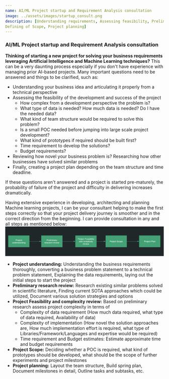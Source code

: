```yaml
---
name: AI/ML Project startup and Requirement Analysis consultation
image: ../assets/images/startup_consult.png
description: [Understanding requirements, Assessing feasibility, Preliminary research, 
Defining of Scope, Project planning]
---
```

### AI/ML Project startup and Requirement Analysis consultation
**Thinking of starting a new project for solving your business requirements leveraging Artificial Intelligence and Machine Learning
techniques?** This can be a very daunting process especially if you don't have experience with managing prior 
AI-based projects. Many important questions need to be answered and things to be clarified, such as:
- Understanding your business idea and articulating it properly from a technical perspective
- Assessing the feasibility of the development and success of the project
  - How complex from a development perspective the problem is?
  - What type of data is needed? How much data is needed? Do I have the needed data?
  - What kind of team structure would be required to solve this problem?
  - Is a small POC needed before jumping into large scale project development?
  - What kind of prototypes if required should be built first?
  - Time requirement to develop the solutions?
  - Budget requirements?
- Reviewing how novel your business problem is? Researching how other businesses have solved similar problems
- Finally, creating a project plan depending on the team structure and time deadline.

If these questions aren't answered and a project is started pre-maturely, the probability of failure of the
project and difficulty in delivering increases dramatically.

Having extensive experience in developing, architecting and planning Machine learning projects, I can be your
consultant helping to make the first steps correctly so that your project delivery journey is smoother
and in the correct direction from the beginning.
I can provide consultation in any and all steps as mentioned below:
![startup consultation](../assets/images/startup_small.png) 

- **Project understanding:** Understanding the business requirements thoroughly, converting a business problem statement
to a technical problem statement, Explaining the data requirements, laying out the initial steps to start the project
- **Preliminary research review:** Research existing similar problems solved in scientific literature, Finding current
SOTA approaches which could be utilized, Document various solution strategies and options
- **Project Feasibility and complexity review:** Based on preliminary research assess project complexity in terms of
  - Complexity of data requirement (How much data required, what type of data required, Availability of data)
  - Complexity of implementation (How novel the solution approaches are, How much implementation effort is required, 
  what type of Libraries/Framework/Languages and expertise would be required)
  - Time requirement and Budget estimates: Estimate approximate time and budget requirements
- **Project Scope:** Deciding whether a POC is required, what kind of prototypes should be developed, what should be
the scope of further experiments and project milestones
- **Project planning:** Layout the team structure, Build spring plan, Document milestones in detail, Outline tasks
and subtasks, etc.